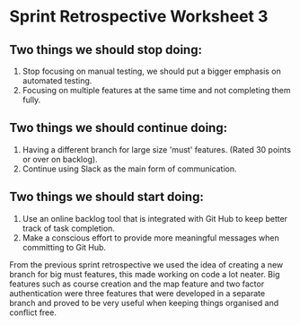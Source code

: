 # Sprint Retrospective Worksheet 3

## Two things we should stop doing:
1. Stop focusing on manual testing, we should put a bigger emphasis on automated testing.
2. Focusing on multiple features at the same time and not completing them fully.

## Two things we should continue doing:
1. Having a different branch for large size 'must' features. (Rated 30 points or over on backlog).
2. Continue using Slack as the main form of communication.

## Two things we should start doing:
1. Use an online backlog tool that is integrated with Git Hub to keep better track of task completion.
2. Make a conscious effort to provide more meaningful messages when committing to Git Hub.

From the previous sprint retrospective we used the idea of creating a new branch for big must features, this made working on code a lot neater. Big features such as course creation and the map feature and two factor authentication were three features that were developed in a separate branch and proved to be very useful when keeping things organised and conflict free.